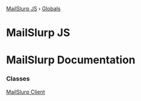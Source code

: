 [MailSlurp JS](README.md) › [Globals](globals.md)

# MailSlurp JS

# MailSlurp Documentation

### Classes
[MailSlurp Client](./classes/mailslurp.md)
